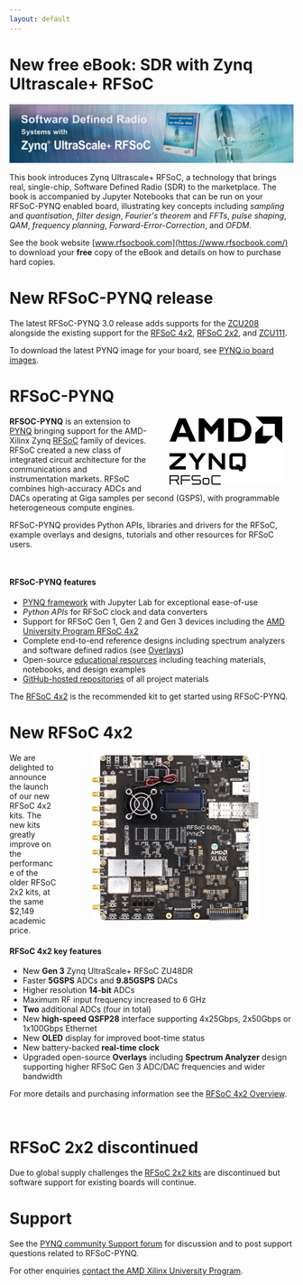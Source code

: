 ```yaml
---
layout: default
---
```


# New free eBook: SDR with Zynq Ultrascale+ RFSoC 

<a href="https://www.rfsocbook.com/"><img src="./images/rfsoc_book_banner.png"></a>

This book introduces Zynq Ultrascale+ RFSoC, a technology that brings real, single-chip, Software 
Defined Radio (SDR) to the marketplace. The book is accompanied by Jupyter Notebooks that can be run on
 your RFSoC-PYNQ enabled board, illustrating key concepts including *sampling* and *quantisation*, *filter
 design*, *Fourier's theorem* and *FFTs*, *pulse shaping*, *QAM*, *frequency planning*, *Forward-Error-Correction*, 
and *OFDM*. 

See the book website [www.rfsocbook.com](https://www.rfsocbook.com/) to download your **free** copy of the eBook and details on how to purchase hard copies.

# New RFSoC-PYNQ release

The latest RFSoC-PYNQ 3.0 release adds supports for the [ZCU208](https://www.xilinx.com/products/boards-and-kits/zcu208.html) alongside the existing support for the [RFSoC 4x2](./rfsoc_4x2_overview.html), [RFSoC 2x2](rfsoc_2x2_overview.html), and [ZCU111](https://www.xilinx.com/products/boards-and-kits/zcu111.html).

To download the latest PYNQ image for your board, see [PYNQ.io board images](https://www.pynq.io/boards.html).

# RFSoC-PYNQ

<img alt="" style="float: right; margin: 0px 20px 0px 40px"  src="./images/221761734-A_AMD_Zynq_RFSoC_Lockup_RGB_Blk.png">

**RFSOC-PYNQ** is an extension to [PYNQ](http://www.pynq.io/) bringing support for the AMD-Xilinx Zynq [RFSoC](https://www.xilinx.com/products/silicon-devices/soc/rfsoc.html) family of devices. RFSoC created a new class of integrated circuit architecture for the communications and instrumentation markets. RFSoC combines high-accuracy ADCs and DACs operating at Giga samples per second (GSPS), with programmable heterogeneous compute engines.

RFSoC-PYNQ provides Python APIs, libraries and drivers for the RFSoC, example overlays and designs, tutorials and other resources for RFSoC users.

<br class="imgbr"/>

#### RFSoC-PYNQ features

* [PYNQ framework](http://www.pynq.io) with Jupyter Lab for exceptional ease-of-use
* *Python APIs* for RFSoC clock and data converters 
* Support for RFSoC Gen 1, Gen 2 and Gen 3 devices including the [AMD University Program RFSoC 4x2](rfsoc_4x2_overview.md)
* Complete end-to-end reference designs including spectrum analyzers and software defined radios (see [Overlays](overlays.html))
* Open-source [educational resources](educational_resources.html) including teaching materials, notebooks, and design examples
* [GitHub-hosted repositories](https://github.com/Xilinx/RFSoC4x2-PYNQ) of all project materials
  
The [RFSoC 4x2](rfsoc_4x2_overview.html) is the recommended kit to get started using RFSoC-PYNQ.

# New RFSoC 4x2
<a href="./rfsoc_4x2_overview.html"><img alt ="RFSoC 4x2" style="float: right; margin: 0px 60px 0px 60px" src="./images/rfsoc4x2.png"></a>

We are delighted to announce the launch of our new RFSoC 4x2 kits. The new kits greatly improve on
the performance of the older RFSoC 2x2 kits, at the same $2,149 academic price. 

#### RFSoC 4x2 key features

* New **Gen 3** Zynq UltraScale+ RFSoC ZU48DR
* Faster **5GSPS** ADCs and **9.85GSPS** DACs
* Higher resolution **14-bit** ADCs
* Maximum RF input frequency increased to 6 GHz
* **Two** additional ADCs (four in total)
* New **high-speed QSFP28** interface supporting 4x25Gbps, 2x50Gbps or 1x100Gbps Ethernet
* New **OLED** display for improved boot-time status
* New battery-backed **real-time clock**
* Upgraded open-source **Overlays** including **Spectrum Analyzer** design supporting higher RFSoC Gen 3 ADC/DAC frequencies and wider bandwidth

For more details and purchasing information see the [RFSoC 4x2 Overview](rfsoc_4x2_overview.html).

<br class="imgbr"/>

# RFSoC 2x2 discontinued

Due to global supply challenges the [RFSoC 2x2  kits](rfsoc_2x2_overview.html) are discontinued but software support for existing boards will continue.

# Support

See the [PYNQ community Support forum](https://discuss.pynq.io/) for discussion and to post support questions related to RFSoC-PYNQ. 

For other enquiries [contact the AMD Xilinx University Program](mailto:xup@amd.com).
